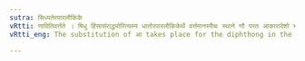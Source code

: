 ```yaml
---
sutra: सिध्यतेरपारलौकिके
vRtti: णावितिवर्त्तते । षिधु हिंसासंराद्ध्योरित्यस्य धातोरपारलौकिकेर्थे वर्त्तमानस्यैचः स्थाने णौ परत आकारादेशो भवति ॥
vRtti_eng: The substitution of आ takes place for the diphthong in the causative of सिध, when it does not refer to the next life.

---
```

